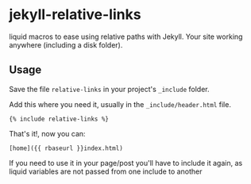 # jekyll-relative-links
liquid macros to ease using relative paths with Jekyll. Your site working anywhere (including 
a disk folder).

## Usage

Save the file `relative-links` in your project's `_include` folder.

Add this where you need it, usually in the `_include/header.html` file.

    {% include relative-links %}

That's it!, now you can:

    [home]({{ rbaseurl }}index.html)

If you need to use it in your page/post you'll have to include it again, as liquid variables 
are not passed from one include to another
